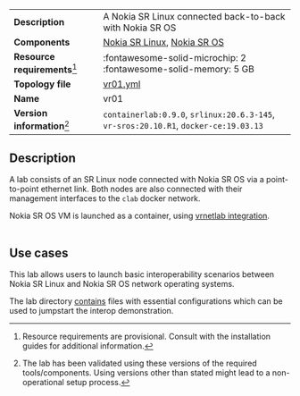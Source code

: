 |                               |                                                                                      |
| ----------------------------- | ------------------------------------------------------------------------------------ |
| **Description**               | A Nokia SR Linux connected back-to-back with Nokia SR OS                             |
| **Components**                | [Nokia SR Linux][srl], [Nokia SR OS][sros]                                           |
| **Resource requirements**[^1] | :fontawesome-solid-microchip: 2 <br/>:fontawesome-solid-memory: 5 GB                 |
| **Topology file**             | [vr01.yml][topofile]                                                                 |
| **Name**                      | vr01                                                                                 |
| **Version information**[^2]   | `containerlab:0.9.0`, `srlinux:20.6.3-145`, `vr-sros:20.10.R1`, `docker-ce:19.03.13` |

## Description
A lab consists of an SR Linux node connected with Nokia SR OS via a point-to-point ethernet link. Both nodes are also connected with their management interfaces to the `clab` docker network.

Nokia SR OS VM is launched as a container, using [vrnetlab integration](../manual/vrnetlab.md).

<div class="mxgraph" style="max-width:100%;border:1px solid transparent;margin:0 auto; display:block;" data-mxgraph="{&quot;page&quot;:0,&quot;zoom&quot;:1.5,&quot;highlight&quot;:&quot;#0000ff&quot;,&quot;nav&quot;:true,&quot;check-visible-state&quot;:true,&quot;resize&quot;:true,&quot;url&quot;:&quot;https://raw.githubusercontent.com/srl-wim/container-lab/diagrams/vr01.drawio&quot;}"></div>

## Use cases
This lab allows users to launch basic interoperability scenarios between Nokia SR Linux and Nokia SR OS network operating systems.

The lab directory [contains](https://github.com/srl-wim/container-lab/tree/master/lab-examples/vr01) files with essential configurations which can be used to jumpstart the interop demonstration.

[srl]: https://www.nokia.com/networks/products/service-router-linux-NOS/
[sros]: https://www.nokia.com/networks/products/service-router-operating-system/
[topofile]: https://github.com/srl-wim/container-lab/tree/master/lab-examples/vr01/vr01.yml

[^1]: Resource requirements are provisional. Consult with the installation guides for additional information.
[^2]: The lab has been validated using these versions of the required tools/components. Using versions other than stated might lead to a non-operational setup process.

<script type="text/javascript" src="https://cdn.jsdelivr.net/gh/hellt/drawio-js@main/embed2.js" async></script>